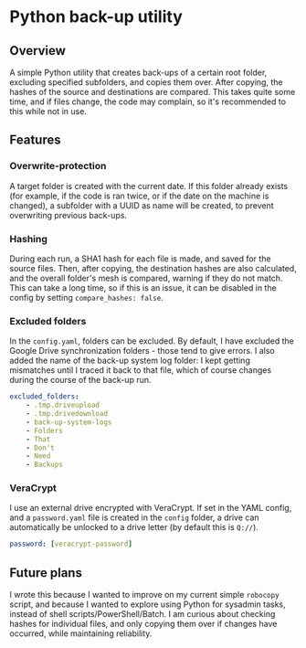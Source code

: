 # Python back-up utility 

## Overview 

A simple Python utility that creates back-ups of a certain root folder, excluding specified subfolders, and copies them over. After copying, the hashes of the source and destinations are compared. This takes quite some time, and if files change, the code may complain, so it's recommended to this while not in use. 

## Features 

### Overwrite-protection 

A target folder is created with the current date. If this folder already exists (for example, if the code is ran twice, or if the date on the machine is changed), a subfolder with a UUID as name will be created, to prevent overwriting previous back-ups. 

### Hashing 

During each run, a SHA1 hash for each file is made, and saved for the source files. Then, after copying, the destination hashes are also calculated, and the overall folder's mesh is compared, warning if they do not match. This can take a long time, so if this is an issue, it can be disabled in the config by setting ```compare_hashes: false```. 

### Excluded folders

In the ```config.yaml```, folders can be excluded. By default, I have excluded the Google Drive synchronization folders - those tend to give errors. I also added the name of the back-up system log folder: I kept getting mismatches until I traced it back to that file, which of course changes during the course of the back-up run. 

```yaml
excluded_folders: 
    - .tmp.driveupload
    - .tmp.drivedownload
    - back-up-system-logs
    - Folders 
    - That 
    - Don't 
    - Need 
    - Backups
```

### VeraCrypt 

I use an external drive encrypted with VeraCrypt. If set in the YAML config, and a `password.yaml` file is created in the ```config``` folder, a drive can automatically be unlocked to a drive letter (by default this is ```Q://```). 

````yaml
password: [veracrypt-password]
````

## Future plans 

I wrote this because I wanted to improve on my current simple ```robocopy``` script, and because I wanted to explore using Python for sysadmin tasks, instead of shell scripts/PowerShell/Batch. I am curious about checking hashes for individual files, and only copying them over if changes have occurred, while maintaining reliability. 